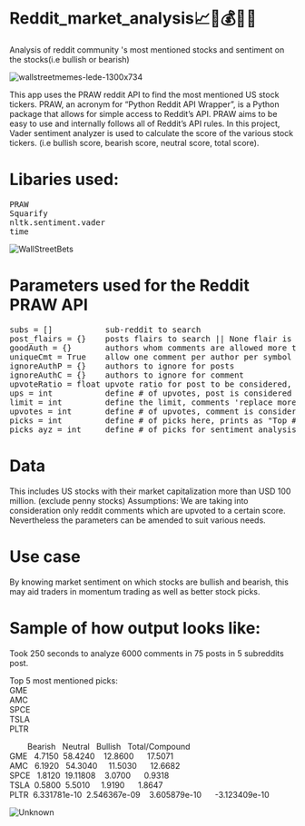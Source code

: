 # Reddit_market_analysis📈🚀💰💎👐
Analysis of reddit community 's most mentioned stocks and sentiment on the stocks(i.e bullish or bearish)

![wallstreetmemes-lede-1300x734](https://user-images.githubusercontent.com/77420780/126026718-a1815384-f8c7-4965-a304-e4cd277f6fca.jpg)

This app uses the PRAW reddit API to find the most mentioned US stock tickers. PRAW, an acronym for “Python Reddit API Wrapper”, is a Python package that allows for simple access to Reddit’s API. PRAW aims to be easy to use and internally follows all of Reddit’s API rules. 
In this project, Vader sentiment analyzer is used to calculate the score of the various stock tickers. (i.e bullish score, bearish score, neutral score, total score).


# Libaries used:
<pre>
PRAW
Squarify
nltk.sentiment.vader
time
</pre>

![WallStreetBets](https://user-images.githubusercontent.com/77420780/126026537-d4d3a909-f2d2-4356-9765-f3e1daa27acb.png)
# Parameters used for the Reddit PRAW API

<pre>
subs = []           sub-reddit to search
post_flairs = {}    posts flairs to search || None flair is automatically considered
goodAuth = {}       authors whom comments are allowed more than once
uniqueCmt = True    allow one comment per author per symbol
ignoreAuthP = {}    authors to ignore for posts
ignoreAuthC = {}    authors to ignore for comment 
upvoteRatio = float upvote ratio for post to be considered, 0.70 = 70%
ups = int           define # of upvotes, post is considered if upvotes exceed this #
limit = int         define the limit, comments 'replace more' limit
upvotes = int       define # of upvotes, comment is considered if upvotes exceed this #
picks = int         define # of picks here, prints as "Top ## picks are:"
picks_ayz = int     define # of picks for sentiment analysis
</pre>



# Data
This includes US stocks with their market capitalization more than USD 100 million. (exclude penny stocks)
Assumptions: We are taking into consideration only reddit comments which are upvoted to a certain score. Nevertheless the parameters can be amended to suit various needs.

# Use case
By knowing market sentiment on which stocks are bullish and bearish, this may aid traders in momentum trading as well as better stock picks. 



# Sample of how output looks like:

Took 250 seconds to analyze 6000 comments in 75 posts in 5 subreddits post.

Top 5 most mentioned picks:\
GME\
AMC\
SPCE\
TSLA\
PLTR

&nbsp; &nbsp; &nbsp; &nbsp; Bearish &nbsp; Neutral &nbsp; Bullish &nbsp; Total/Compound\
GME    &nbsp; 4.7150    &nbsp;58.4240    &nbsp; &nbsp;12.8600          &nbsp; &nbsp; &nbsp;17.5071\
AMC     &nbsp; 6.1920  &nbsp;   54.3040  &nbsp; &nbsp;   11.5030          &nbsp; &nbsp; &nbsp;12.6682 \
SPCE    &nbsp; 1.8120    &nbsp;19.11808    &nbsp; &nbsp;3.0700            &nbsp; &nbsp; &nbsp;0.9318\
TSLA    &nbsp;0.5800    &nbsp;5.5010  &nbsp; &nbsp;   1.9190            &nbsp; &nbsp; &nbsp;1.8647\
PLTR    &nbsp;6.331781e-10    &nbsp;2.546367e-09    &nbsp; &nbsp;3.605879e-10          &nbsp; &nbsp; &nbsp;-3.123409e-10




![Unknown](https://user-images.githubusercontent.com/77420780/126025659-66effaa7-0793-4fe6-85ed-c954f4a506f5.png)
